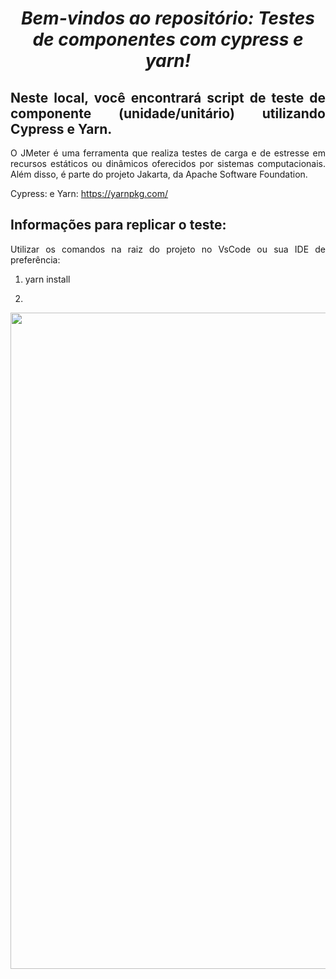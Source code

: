 <span align="center">

#  *Bem-vindos ao repositório: Testes de componentes com cypress e yarn!*

</span>

<span align="justify">

## Neste local, você encontrará script de teste de componente (unidade/unitário) utilizando Cypress e Yarn.

O JMeter é uma ferramenta que realiza testes de carga e de estresse em recursos estáticos ou dinâmicos oferecidos por sistemas computacionais. Além disso, é parte do projeto Jakarta, da Apache Software Foundation.

Cypress:  e Yarn: https://yarnpkg.com/

## Informações para replicar o teste:

Utilizar os comandos na raiz do projeto no VsCode ou sua IDE de preferência:

1. yarn install

2. 


</span>

<div align="center">
<img src="https://www.bram.us/wordpress/wp-content/uploads/2016/10/yarn-kitten-full.png" width="1050px" />
</div>
